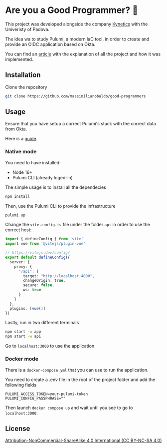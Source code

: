 # Are you a Good Programmer? :eyes:

This project was developed alongside the company [Kynetics](https://www.kynetics.com/) with the Univeristy of Padova.

The idea wa to study Pulumi, a modern IaC tool, in order to create and provide an OIDC application based on Okta.

You can find an [article](https://github.com/massimilianobaldo/good-programmers/blob/master/Report.md) with the explanation of all the project and how it was implemented.

## Installation

Clone the repository

```bash
git clone https://github.com/massimilianobaldo/good-programmers
```

## Usage

Ensure that you have setup a correct Pulumi's stack with the correct data from Okta.

Here is a [guide](https://www.pulumi.com/registry/packages/okta/installation-configuration/).

### Native mode

You need to have installed:
* Node 16+
* Pulumi CLI (already loged-in)

The simple usage is to install all the dependecies

```bash
npm install
```

Then, use the Pulumi CLI to provide the infrastructure

```bash
pulumi up
```

Change the `vite.config.ts` file under the folder `api` in order to use the correct host:

```typescript
import { defineConfig } from 'vite'
import vue from '@vitejs/plugin-vue'

// https://vitejs.dev/config/
export default defineConfig({
  server: {
    proxy: {
      "/api": {
        target: "http://localhost:4000",
        changeOrigin: true,
        secure: false,
        ws: true
      }
    }
  },
  plugins: [vue()]
})
```

Lastly, run in two different terminals

```bash
npm start -w app
npm start -w api
```

Go to `localhost:3000` to use the application.

### Docker mode

There is a `docker-compose.yml` that you can use to run the application.

You need to create a .env file in the root of the project folder and add the following fields

```
PULUMI_ACCESS_TOKEN=your-pulumi-token
PULUMI_CONFIG_PASSPHRASE=""
```

Then launch `docker compose up` and wait until you see to go to `localhost:3000`.

## License
[Attribution-NonCommercial-ShareAlike 4.0 International (CC BY-NC-SA 4.0)](https://creativecommons.org/licenses/by-nc-sa/4.0/)
